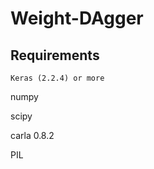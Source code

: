 # Weight-DAgger

## Requirements
    Keras (2.2.4) or more
  
  numpy
  
  scipy
  
  carla 0.8.2
  
  PIL
